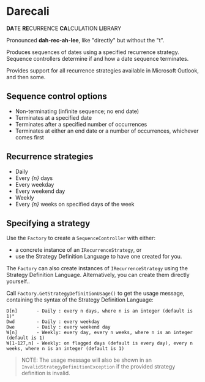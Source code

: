 
# Darecali

**DA**TE **RE**CURRENCE **CA**LCULATION **LI**BRARY

Pronounced **dah-rec-ah-lee**, like "directly" but without the "t".

Produces sequences of dates using a specified recurrence strategy.  Sequence controllers determine if and how a date sequence terminates.

Provides support for all recurrence strategies available in Microsoft Outlook, and then some.

## Sequence control options

* Non-terminating (infinite sequence; no end date)
* Terminates at a specified date
* Terminates after a specified number of occurrences
* Terminates at either an end date or a number of occurrences, whichever comes first

## Recurrence strategies

* Daily
 * Every _{n}_ days
 * Every weekday
 * Every weekend day
* Weekly
 * Every _{n}_ weeks on specified days of the week

## Specifying a strategy

Use the `Factory` to create a `SequenceController` with either:
* a concrete instance of an `IRecurrenceStrategy`, or
* use the Strategy Definition Language to have one created for you.

The `Factory` can also create instances of `IRecurrenceStrategy` using the Strategy Definition Language.  Alternatively, you can create them directly yourself..  

Call `Factory.GetStrategyDefinitionUsage()` to get the usage message, containing the syntax of the Strategy Definition Language:

```
D[n]       - Daily : every n days, where n is an integer (default is 1)"
Dwd        - Daily : every weekday
Dwe        - Daily : every weekend day
W[n]       - Weekly: every day, every n weeks, where n is an integer (default is 1)
W[1-127,n] - Weekly: on flagged days (default is every day), every n weeks, where n is an integer (default is 1)
```

>NOTE: The usage message will also be shown in an `InvalidStrategyDefinitionException` if the provided strategy definition is invalid.